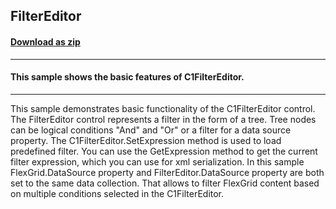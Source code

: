 ## FilterEditor
#### [Download as zip](https://grapecity.github.io/DownGit/#/home?url=https://github.com/GrapeCity/ComponentOne-WPF-Samples/tree/master/NET_4.5.2/C1.WPF.DataFilter/CS/FilterEditor)
____
#### This sample shows the basic features of C1FilterEditor.
____
This sample demonstrates basic functionality of the C1FilterEditor control. 
The FilterEditor control represents a filter in the form of a tree. Tree nodes can be logical conditions "And" and "Or" or a filter for a data source property.
The C1FilterEditor.SetExpression method is used to load predefined filter.
You can use the GetExpression method to get the current filter expression, which you can use for xml serialization.
In this sample FlexGrid.DataSource property and FilterEditor.DataSource property are both set to the same data collection. 
That allows to filter FlexGrid content based on multiple conditions selected in the C1FilterEditor.
